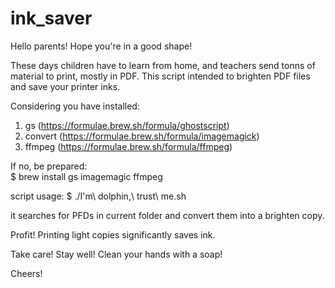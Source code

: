 # ink_saver

Hello parents!
Hope you're in a good shape!

These days children have to learn from home, and teachers send tonns of material to print, mostly in PDF.
This script intended to brighten PDF files and save your printer inks.

Considering you have installed: 
1) gs (https://formulae.brew.sh/formula/ghostscript)
2) convert (https://formulae.brew.sh/formula/imagemagick)
3) ffmpeg (https://formulae.brew.sh/formula/ffmpeg)

If no, be prepared:  
$ brew install gs imagemagic ffmpeg

script usage:
$ ./I\'m\ dolphin\,\ trust\ me.sh 

it searches for PFDs in current folder and convert them into a brighten copy.

Profit! 
Printing light copies significantly saves ink.




Take care!
Stay well!
Clean your hands with a soap!



Cheers!
